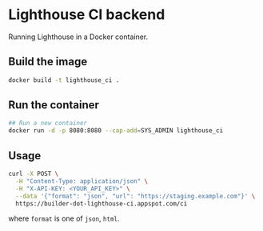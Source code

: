 # Lighthouse CI backend

Running Lighthouse in a Docker container.

## Build the image

```bash
docker build -t lighthouse_ci .
```

## Run the container

```bash
## Run a new container
docker run -d -p 8080:8080 --cap-add=SYS_ADMIN lighthouse_ci
```

## Usage

```bash
curl -X POST \
  -H "Content-Type: application/json" \
  -H "X-API-KEY: <YOUR_API_KEY>" \
  --data '{"format": "json", "url": "https://staging.example.com"}' \
  https://builder-dot-lighthouse-ci.appspot.com/ci
```

where `format` is one of `json`, `html`.
